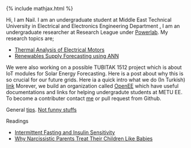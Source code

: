 {% include mathjax.html %}
<script src="https://cdn.mathjax.org/mathjax/latest/MathJax.js?config=TeX-AMS-MML_HTMLorMML" type="text/javascript"></script>
Hi, I am Nail.
I am an undergraduate student at Middle East Technical University in Electrical and Electronics Engineering Department [.](posts/calender.md)
I am an undergraduate researcher at Research League under [Powerlab](http://power.eee.metu.edu.tr/). My research topics are;
* [Thermal Analysis of Electrical Motors](/docs/Nail_Poster.pdf)
* [Renewables Supply Forecasting using ANN](posts/solarforecasting.md)

We were also working on a possible TUBITAK 1512 project which is about IoT modules for Solar Energy Forecasting. Here is a post about why this is so crucial for our future grids. Here ia a quick intro what we do (In Turkish) [link](/docs/kılavuz.pdf)
Morever, we build an organization called [OpenEE](openeee.github.io) which have useful documentations and links for helping undergradute students at METU EE. To become a contributer contact [me](nailtosun@metu.edu.tr) or pull request from Github.

General [tips](posts/tips.md).
[Not funny stuffs](posts/notfunny.md)

Readings
* [Intermittent Fasting and Insulin Sensitivity](https://www.ncbi.nlm.nih.gov/pubmed/16051710)
* [Why Narcissistic Parents Treat Their Children Like Babies](https://www.psychologytoday.com/intl/blog/fulfillment-any-age/201810/why-narcissistic-parents-treat-their-children-babies)
